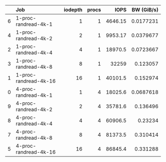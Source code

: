 |    | Job                   |   iodepth |   procs |     IOPS |   BW (GiB/s) |
|---:|:----------------------|----------:|--------:|---------:|-------------:|
|  6 | 1-proc-randread-4k-1  |         1 |       1 |  4646.15 |    0.0177231 |
|  4 | 1-proc-randread-4k-2  |         2 |       1 |  9953.17 |    0.0379677 |
|  2 | 1-proc-randread-4k-4  |         4 |       1 | 18970.5  |    0.0723667 |
|  3 | 1-proc-randread-4k-8  |         8 |       1 | 32259    |    0.123057  |
|  1 | 1-proc-randread-4k-16 |        16 |       1 | 40101.5  |    0.152974  |
|  0 | 4-proc-randread-4k-1  |         1 |       4 | 18025.6  |    0.0687618 |
|  9 | 4-proc-randread-4k-2  |         2 |       4 | 35781.6  |    0.136496  |
|  8 | 4-proc-randread-4k-4  |         4 |       4 | 60906.5  |    0.23234   |
|  7 | 4-proc-randread-4k-8  |         8 |       4 | 81373.5  |    0.310414  |
|  5 | 4-proc-randread-4k-16 |        16 |       4 | 86845.4  |    0.331288  |